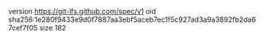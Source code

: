 version https://git-lfs.github.com/spec/v1
oid sha256:1e280f9433e9d0f7887aa3ebf5aceb7ec1f5c927ad3a9a3892fb2da67cef7f05
size 182
